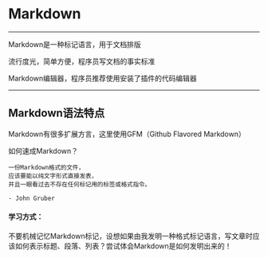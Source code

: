 Markdown
===

---

Markdown是一种标记语言，用于文档排版

流行度光，简单方便，程序员写文档的事实标准

Markdown编辑器，程序员推荐使用安装了插件的代码编辑器

---

Markdown语法特点
---

Markdown有很多扩展方言，这里使用GFM（Github Flavored Markdown）

如何速成Markdown？

    一份Markdown格式的文件，
    应该要能以纯文字形式直接发表，
    并且一眼看过去不存在任何标记用的标签或格式指令。

    - John Gruber

#### 学习方式：

不要机械记忆Markdown标记，设想如果由我发明一种格式标记语言，写文章时应该如何表示标题、段落、列表？尝试体会Markdown是如何发明出来的！






